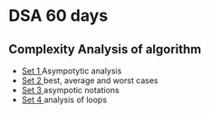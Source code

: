 # DSA 60 days 


## Complexity Analysis of algorithm

<ul>
<li> <a href="https://www.geeksforgeeks.org/analysis-of-algorithms-set-1-asymptotic-analysis/ " > Set 1 </a> Asympotytic analysis  </li>
<li> <a href=" https://www.geeksforgeeks.org/analysis-of-algorithms-set-2-asymptotic-analysis/" > Set 2 </a> best, average and worst cases  </li>
<li> <a href="https://www.geeksforgeeks.org/analysis-of-algorithms-set-3asymptotic-notations/ " > Set 3 </a> asympotic notations</li>
<li> <a href=" https://www.geeksforgeeks.org/analysis-of-algorithms-set-4-analysis-of-loops/" > Set 4 </a> analysis of loops</li>
</ul>

<!-- <img src="Sushreesatarupa/DSA-60DAYS/IMG_20210710_014552.jpg"> -->
